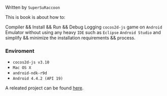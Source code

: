 Written by `SuperSuRaccoon`

This is book is about how to:

Compiler && Install && Run && Debug Logging `cocos2d-js` game on `Android` Emulator without using any heavy `IDE` such as `Eclipse` `Android Studio` and simplify && minimize the installation requirements && process.

### Enviroment

-   `cocos2d-js v3.10`
-   `Mac OS X`
-   `android-ndk-r9d`
-   `Android 4.4.2 (API 19)`

A releated project can be found [here](https://github.com/supersuraccoon/CocosAndroidEmulator).